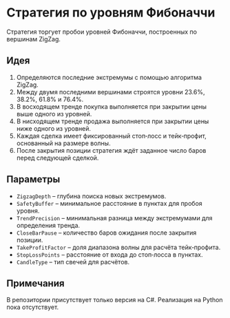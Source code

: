 # Стратегия по уровням Фибоначчи

Стратегия торгует пробои уровней Фибоначчи, построенных по вершинам ZigZag.

## Идея

1. Определяются последние экстремумы с помощью алгоритма ZigZag.
2. Между двумя последними вершинами строятся уровни 23.6%, 38.2%, 61.8% и 76.4%.
3. В восходящем тренде покупка выполняется при закрытии цены выше одного из уровней.
4. В нисходящем тренде продажа выполняется при закрытии цены ниже одного из уровней.
5. Каждая сделка имеет фиксированный стоп‑лосс и тейк‑профит, основанный на размере волны.
6. После закрытия позиции стратегия ждёт заданное число баров перед следующей сделкой.

## Параметры

- `ZigzagDepth` – глубина поиска новых экстремумов.
- `SafetyBuffer` – минимальное расстояние в пунктах для пробоя уровня.
- `TrendPrecision` – минимальная разница между экстремумами для определения тренда.
- `CloseBarPause` – количество баров ожидания после закрытия позиции.
- `TakeProfitFactor` – доля диапазона волны для расчёта тейк‑профита.
- `StopLossPoints` – расстояние от входа до стоп‑лосса в пунктах.
- `CandleType` – тип свечей для расчётов.

## Примечания

В репозитории присутствует только версия на C#. Реализация на Python пока отсутствует.
